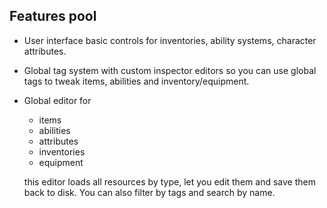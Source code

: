 ## Features pool

- User interface basic controls for inventories, ability systems, character attributes.
- Global tag system with custom inspector editors so you can use global tags to tweak items, abilities and inventory/equipment.
- Global editor for 
  - items
  - abilities
  - attributes
  - inventories
  - equipment

  this editor loads all resources by type, let you edit them and save them back to disk.
  You can also filter by tags and search by name.